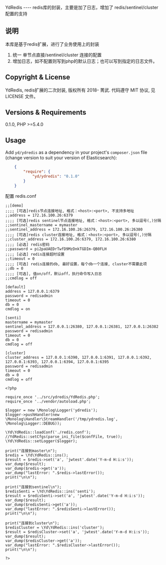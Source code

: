 YdRedis
---- redis库的封装，主要是加了日志，增加了 redis/sentinel/cluster 配置的支持

说明
--------
本库是基于redis扩展，进行了业务使用上的封装
1. 统一 单节点直接/sentinel/cluster 连接的配置
2. 增加日志，如不配置则写到php的默认日志；也可以写到指定的日志文件。

Copyright & License
-------------------
YdRedis, redis扩展的二次封装, 版权所有 2018- 菁武.
代码遵守 MIT 协议, 见 LICENSE 文件。

Versions & Requirements
-----------------------
0.1.0, PHP >=5.4.0

Usage
-----
Add ``yd/ydredis`` as a dependency in your project's ``composer.json`` file (change version to suit your version of Elasticsearch):
```json
    {
        "require": {
            "yd/ydredis": "0.1.0"
        }
    }
```

配置 redis.conf
```
;;[demo]
;;;; [可选]redis节点连接地址, 格式：<host>:<port>, 不支持多地址
;;address = 172.16.100.26:6379
;;;; [可选]redis sentinel节点连接地址, 格式：<host>:<port>, 多以逗号(,)分隔
;;sentinel_mastername = mymaster
;;sentinel_address = 172.16.100.26:26379, 172.16.100.26:26380
;;;; [可选]redis cluster连接地址, 格式：<host>:<port>, 多以逗号(,)分隔
;;cluster_address = 172.16.100.26:6379, 172.16.100.26:6380
;;;; [必选] redis密码
;;password = pi2paUAEDrTwfD9MzDnkTGDIm-QB0FLH
;;;; [必选] redis连接超时设置
;;timeout = 0
;;;; [可选] redis连接的db, 最好设置，每个db一个连接, cluster不需要此项
;;db = 0
;;;; [可选], 值on/off，默认off，执行命令写入日志
;;cmdlog = off

[default]
address = 127.0.0.1:6379
password = redisadmin
timeout = 0
db = 0
cmdlog = on

[senti]
mastername = mymaster
sentinel_address = 127.0.0.1:26380, 127.0.0.1:26381, 127.0.0.1:26382
password = redisadmin
timeout = 0
db = 0
cmdlog = off

[cluster]
cluster_address = 127.0.0.1:6390, 127.0.0.1:6391, 127.0.0.1:6392,  127.0.0.1:6393, 127.0.0.1:6394, 127.0.0.1:6395
password = redisadmin
timeout = 0
db = 0
cmdlog = off
```

```
<?php

require_once '../src/ydredis/YdRedis.php';
require_once '../vendor/autoload.php';

$logger = new \Monolog\Logger('ydredis');
$logger->pushHandler(new \Monolog\Handler\StreamHandler('/tmp/ydredis.log', \Monolog\Logger::DEBUG));

\Yd\YdRedis::loadConf('./redis.conf');
//YdRedis::setCfgs(parse_ini_file($confFile, true));
\Yd\YdRedis::setLogger($logger);

print("连接到master\n");
$redis = \Yd\YdRedis::ins();
$result = $redis->set('a', 'jwtest'.date('Y-m-d H:i:s'));
var_dump($result);
var_dump($redis->get('a'));
var_dump("lastError: ".$redis->lastError());
print("\n\n");

print("连接到sentinel\n");
$redisSenti = \Yd\YdRedis::ins('senti');
$result = $redisSenti->set('a', 'jwtest'.date('Y-m-d H:i:s'));
var_dump($result);
var_dump($redisSenti->get('a'));
var_dump("lastError: ".$redisSenti->lastError());
print("\n\n");

print("连接到cluster\n");
$redisCluster = \Yd\YdRedis::ins('cluster');
$result = $redisCluster->set('a', 'jwtest'.date('Y-m-d H:i:s'));
var_dump($result);
var_dump($redisCluster->get('a'));
var_dump("lastError: ".$redisCluster->lastError());
print("\n\n");

?>
```
